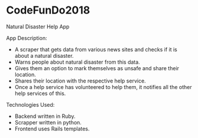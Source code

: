 # CodeFunDo2018
Natural Disaster Help App

App Description: 
- A scraper that gets data from various news sites and checks if it is about a natural disaster.
- Warns people about natural disaster from this data.
- Gives them an option to mark themselves as unsafe and share their location.
- Shares their location with the respective help service.
- Once a help service has volunteered to help them, it notifies all the other help services of this.

Technologies Used:
- Backend written in Ruby.
- Scrapper written in python.
- Frontend uses Rails templates.
